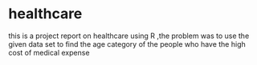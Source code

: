 # healthcare
this is a project report on healthcare using R ,the problem was to use the given data set to find the age category of the people who have the high cost of medical expense
